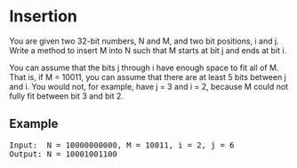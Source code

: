 # Insertion
You are given two 32-bit numbers, N and M, and two bit positions, i and j. Write a method
to insert M into N such that M starts at bit j and ends at bit i.

You can assume that the bits j through i have enough space to fit all of M. That is, 
if M = 10011, you can assume that there are at least 5 bits between j and i. You would not,
for example, have j = 3 and i = 2, because M could not fully fit between bit 3 and bit 2.

## Example
<pre>
Input:  N = 10000000000, M = 10011, i = 2, j = 6
Output: N = 10001001100
</pre>
